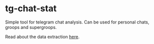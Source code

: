 # tg-chat-stat
Simple tool for telegram chat analysis. Can be used for personal chats, groops and supergroops.

Read about the data extraction [here](https://www.makeuseof.com/how-to-export-telegram-chat-history/).

